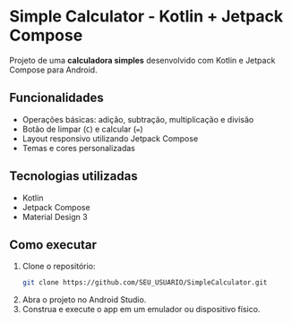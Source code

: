 # Simple Calculator - Kotlin + Jetpack Compose

Projeto de uma **calculadora simples** desenvolvido com Kotlin e Jetpack Compose para Android.

## Funcionalidades
- Operações básicas: adição, subtração, multiplicação e divisão
- Botão de limpar (`C`) e calcular (`=`)
- Layout responsivo utilizando Jetpack Compose
- Temas e cores personalizadas

## Tecnologias utilizadas
- Kotlin
- Jetpack Compose
- Material Design 3

## Como executar
1. Clone o repositório:
   ```bash
   git clone https://github.com/SEU_USUARIO/SimpleCalculator.git
   ```
2. Abra o projeto no Android Studio.
3. Construa e execute o app em um emulador ou dispositivo físico.
